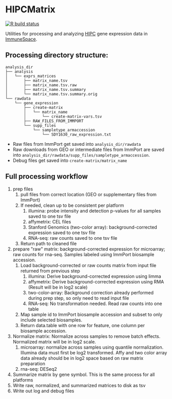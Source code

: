 # HIPCMatrix
<!-- badges: start -->
[![R build status](https://github.com/RGLab/HIPCMatrix/workflows/R-CMD-check/badge.svg)](https://github.com/RGLab/HIPCMatrix/actions)
<!-- badges: end -->

Utilities for processing and analyzing [HIPC](https://www.immuneprofiling.org/hipc/page/show) gene expression data in [ImmuneSpace](https://www.immunespace.org/). 

## Processing directory structure: 

```
analysis_dir
├── analysis
│   └── exprs_matrices
│       ├── matrix_name.tsv
│       ├── matrix_name.tsv.raw
│       ├── matrix_name.tsv.summary
│       └── matrix_name.tsv.summary.orig
└── rawdata
    └── gene_expression
        ├── create-matrix
        │   └── matrix_name
        │       └── create-matrix-vars.tsv
        ├── RAW_FILES_FROM_IMMPORT
        └── supp_files
            └── sampletype_armaccession
                └── SDY1630_raw_expression.txt
```

* Raw files from ImmPort get saved into `analysis_dir/rawdata`
* Raw downloads from GEO or intermediate files from ImmPort are saved into
  `analysis_dir/rawdata/supp_files/sampletype_armaccession`. 
* Debug files get saved into `create-matrix/matrix_name`

## Full processing workflow

1. prep files
    1. pull files from correct location (GEO or supplementary files from ImmPort)
    1. If needed, clean up to be consistent per platform
        1. illumina: probe intensity and detection p-values for all samples 
           saved to one tsv file
        1. affymetrix: CEL files
        1. Stanford Genomics (two-color array): background-corrected expression 
           saved to one tsv file
        1. RNA-seq: raw counts saved to one tsv file
    1. Return path to cleaned file
1. prepare "raw" matrix: background-corrected expression for microarray; raw
   counts for rna-seq. Samples labeled using ImmPort biosample accession. 
    1. Load background-corrected or raw counts matrix from input file returned 
       from previous step
          1. illumina: Derive background-corrected expression using limma
          1. affymetrix: Derive background-corrected expression using RMA 
             (Result will be in log2 scale)
          1. two-color-array: Background correction already performed during 
             prep step, so only need to read input file
          1. RNA-seq: No transformation needed. Read raw counts into one table
    1. Map sample id to ImmPort biosample accession and subset to only include
       selected biosamples. 
    1. Return data.table with one row for feature, one column per biosample 
       accession. 
1. Normalize matrix: Normalize across samples to remove batch effects. Normalized
   matrix will be in log2 scale. 
    1. microarray: normalize across samples using quantile normalization. 
       Illumina data must first be log2 transformed. Affy and two color array 
       data already should be in log2 space based on raw matrix preparation
    1. rna-seq: DESeq2
1. Summarize matrix by gene symbol. This is the same process for all platforms
1. Write raw, normalized, and summarized matrices to disk as tsv
1. Write out log and debug files
    
    
    
